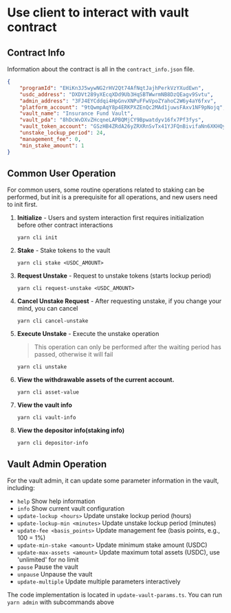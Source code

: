 # Use client to interact with vault contract


## Contract Info

Information about the contract is all in the `contract_info.json` file.

```json
{
    "programId": "EHiKn3J5wywNG2rHV2Qt74AfNqtJajhPerkVzYXudEwn",
    "usdc_address": "DXDVt289yXEcqXDd9Ub3HqSBTWwrmNB8DzQEagv9Svtu",
    "admin_address": "3FJ4EYCddqi4HpGnvXNPuFFwVpoZYahoC2W6y4aY6fxv",
    "platform_account": "9tQwmpAqY8p4ERKPXZEnQc2MAd1juwsFAxv1NF9pNojq",
    "vault_name": "Insurance Fund Vault",
    "vault_pda": "8hDcWvDXvZHcqneLAPBQMjCY9Bpwatdyv16fx7Pf3fys",
    "vault_token_account": "GSzHB4ZRdA26yZRXRnSvTx41YJFQnBivifaNn6XKHQy1",
    "unstake_lockup_period": 24,
    "management_fee": 0,
    "min_stake_amount": 1
}
```


## Common User Operation

For common users, some routine operations related to staking can be performed, but init is a prerequisite for all operations, and new users need to init first.

1. **Initialize** - Users and system interaction first requires initialization before other contract interactions

    ```shell
    yarn cli init
    ```

2. **Stake** - Stake tokens to the vault

    ```shell
    yarn cli stake <USDC_AMOUNT>
    ```

3. **Request Unstake** - Request to unstake tokens (starts lockup period)

    ```shell
    yarn cli request-unstake <USDC_AMOUNT>
    ```

4. **Cancel Unstake Request** - After requesting unstake, if you change your mind, you can cancel

    ```shell
    yarn cli cancel-unstake
    ```

5. **Execute Unstake** - Execute the unstake operation
   > This operation can only be performed after the waiting period has passed, otherwise it will fail

    ```shell
    yarn cli unstake
    ```

6. **View the withdrawable assets of the current account.**
   ```shell
   yarn cli asset-value
   ```

7. **View the vault info**
   ```shell
   yarn cli vault-info
   ```

8. **View the depositor info(staking info)**
   ```shell
   yarn cli depositor-info
   ```


## Vault Admin Operation
For the vault admin, it can update some parameter information in the vault, including:
- `help`                              Show help information
- `info`                              Show current vault configuration
- `update-lockup <hours>`             Update unstake lockup period (hours)
- `update-lockup-min <minutes>`       Update unstake lockup period (minutes)
- `update-fee <basis_points>`         Update management fee (basis points, e.g., 100 = 1%)
- `update-min-stake <amount>`         Update minimum stake amount (USDC)
- `update-max-assets <amount>`        Update maximum total assets (USDC), use 'unlimited' for no limit
- `pause`                            Pause the vault
- `unpause`                           Unpause the vault
- `update-multiple`                   Update multiple parameters interactively

The code implementation is located in `update-vault-params.ts`. You can run `yarn admin` with subcommands above
